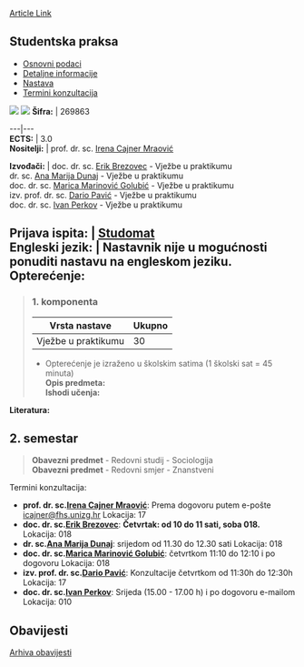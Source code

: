 [Article Link](https://www.fhs.hr/predmet/stupra_c)

## Studentska praksa
  * [Osnovni podaci](https://www.fhs.hr/predmet/stupra_c#v1id-904878_8190_1_0 "Osnovni podaci")
  * [Detaljne informacije](https://www.fhs.hr/predmet/stupra_c#v1id-904878_8190_1_1 "Detaljne informacije")
  * [Nastava](https://www.fhs.hr/predmet/stupra_c#v1id-904878_8190_1_2 "Nastava")
  * [Termini konzultacija](https://www.fhs.hr/predmet/stupra_c#v1id-904878_8190_1_3 "Termini konzultacija")


[![](https://www.fhs.hr/img/flags/gif/hr.gif)](https://www.fhs.hr/predmet/stupra_c) [![](https://www.fhs.hr/img/flags/gif/gb.gif)](https://www.fhs.hr/en/course/stuint)
**Šifra:** |  269863  
  
---|---  
**ECTS:** |  3.0   
**Nositelji:** |  prof. dr. sc. [Irena Cajner Mraović](https://www.fhs.hr/djelatnik/irena.cajner_mraovic)   
  
**Izvođači:** |  doc. dr. sc. [Erik Brezovec](https://www.fhs.hr/djelatnik/erik.brezovec) - Vježbe u praktikumu  
dr. sc. [Ana Marija Dunaj](https://www.fhs.hr/djelatnik/ana_marija.dunaj) - Vježbe u praktikumu  
doc. dr. sc. [Marica Marinović Golubić](https://www.fhs.hr/djelatnik/marica.marinovic_golubic) - Vježbe u praktikumu  
izv. prof. dr. sc. [Dario Pavić](https://www.fhs.hr/djelatnik/dario.pavic) - Vježbe u praktikumu  
doc. dr. sc. [Ivan Perkov](https://www.fhs.hr/djelatnik/ivan.perkov) - Vježbe u praktikumu  
  
**Prijava ispita:** |  [Studomat](http://www.isvu.hr/studomat)  
**Engleski jezik:** |  Nastavnik nije u mogućnosti ponuditi nastavu na engleskom jeziku.   
**Opterećenje:**  
---  
> ### 1. komponenta
> | Vrsta nastave | Ukupno  
> ---|---  
> Vježbe u praktikumu | 30  
> * Opterećenje je izraženo u školskim satima (1 školski sat = 45 minuta)   
**Opis predmeta:**  
> **Ishodi učenja:**  

  
**Literatura:**  

  
**2. semestar**  
---  
> **Obavezni predmet** - Redovni studij - Sociologija  
>  **Obavezni predmet** - Redovni smjer - Znanstveni  
>   
Termini konzultacija: 
  * **prof. dr. sc.[Irena Cajner Mraović](https://www.fhs.hr/djelatnik/irena.cajner_mraovic)**: 
Prema dogovoru putem e-pošte icajner@fhs.unizg.hr 
Lokacija: 17 
  * **doc. dr. sc.[Erik Brezovec](https://www.fhs.hr/djelatnik/erik.brezovec)**: 
**Četvrtak: od 10 do 11 sati, soba 018.**
Lokacija: 018 
  * **dr. sc.[Ana Marija Dunaj](https://www.fhs.hr/djelatnik/ana_marija.dunaj)**: 
srijedom od 11.30 do 12.30 sati
Lokacija: 018 
  * **doc. dr. sc.[Marica Marinović Golubić](https://www.fhs.hr/djelatnik/marica.marinovic_golubic)**: 
četvrtkom 11:10 do 12:10 i po dogovoru
Lokacija: 018 
  * **izv. prof. dr. sc.[Dario Pavić](https://www.fhs.hr/djelatnik/dario.pavic)**: 
Konzultacije četvrtkom od 11:30h do 12:30h
Lokacija: 17 
  * **doc. dr. sc.[Ivan Perkov](https://www.fhs.hr/djelatnik/ivan.perkov)**: 
Srijeda (15.00 - 17.00 h) i po dogovoru e-mailom
Lokacija: 010 


## Obavijesti
[Arhiva obavijesti](https://www.fhs.hr/predmet/stupra_c?@=21ncf#news_124142 "Arhiva obavijesti")
